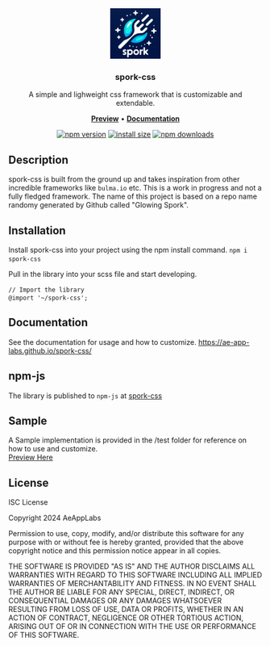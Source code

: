 <div align="center">
    <img alt="icon" src="spork_icon.png" height="100"/>
    <h3>spork-css</h3>
A simple and lighweight css framework that is customizable and extendable. 

<p align="center">
    <a href="https://htmlpreview.github.io/?https://github.com/ae-app-labs/spork-css/blob/main/test/index.html"><b>Preview</b></a> •
    <a href="https://ae-app-labs.github.io/spork-css/"><b>Documentation</b></a>
</p>

[![npm version](https://img.shields.io/npm/v/spork-css.svg?style=flat-square)](https://www.npmjs.com/package/spork-css) [![install size](https://img.shields.io/badge/dynamic/json?url=https://packagephobia.com/v2/api.json?p=spork-css&query=$.install.pretty&label=install%20size&style=flat-square)](https://packagephobia.now.sh/result?p=spork-css) [![npm downloads](https://img.shields.io/npm/dm/spork-css.svg?style=flat-square)](https://npm-stat.com/charts.html?package=spork-css)

</div>

## Description
spork-css is built from the ground up and takes inspiration from other incredible frameworks like `bulma.io` etc. This is a work in progress and not a fully fledged framework. The name of this project is based on a repo name randomy generated by Github called "Glowing Spork".  

## Installation
Install spork-css into your project using the npm install command.
`npm i spork-css`

Pull in the library into your scss file and start developing.
```
// Import the library  
@import '~/spork-css';
```

## Documentation
See the documentation for usage and how to customize.
https://ae-app-labs.github.io/spork-css/

## npm-js
The library is published to `npm-js` at [spork-css](https://www.npmjs.com/package/spork-css)

## Sample
A Sample implementation is provided in the /test folder for reference on how to use and customize.  
[Preview Here](https://htmlpreview.github.io/?https://github.com/ae-app-labs/spork-css/blob/main/test/index.html)

## License
ISC License

Copyright 2024 AeAppLabs

Permission to use, copy, modify, and/or distribute this software for any purpose with or without fee is hereby granted, provided that the above copyright notice and this permission notice appear in all copies.

THE SOFTWARE IS PROVIDED "AS IS" AND THE AUTHOR DISCLAIMS ALL WARRANTIES WITH REGARD TO THIS SOFTWARE INCLUDING ALL IMPLIED WARRANTIES OF MERCHANTABILITY AND FITNESS. IN NO EVENT SHALL THE AUTHOR BE LIABLE FOR ANY SPECIAL, DIRECT, INDIRECT, OR CONSEQUENTIAL DAMAGES OR ANY DAMAGES WHATSOEVER RESULTING FROM LOSS OF USE, DATA OR PROFITS, WHETHER IN AN ACTION OF CONTRACT, NEGLIGENCE OR OTHER TORTIOUS ACTION, ARISING OUT OF OR IN CONNECTION WITH THE USE OR PERFORMANCE OF THIS SOFTWARE.
